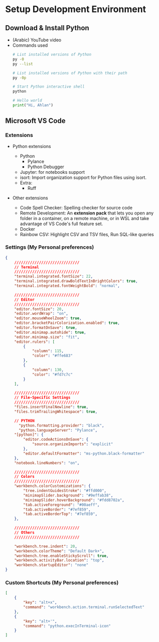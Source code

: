 # Setup Development Environment

## Download & Install Python
- (Arabic) YouTube video
- Commands used
  ```bash
  # List installed versions of Python
  py -0
  py --list

  # List installed versions of Python with their path
  py -0p

  # Start Python interactive shell
  python
  ```
  ```py
  # Hello world
  print("Hi, Ahlan")
  ```

## Microsoft VS Code
### Extensions
- Python extensions
  - Python
    - Pylance
    - Python Debugger
  - Jupyter: for notebooks support
  - isort: Import organization support for Python files using isort.
  - Extra:
    - Ruff

- Other extensions
  - Code Spell Checker: Spelling checker for source code
  - Remote Development: An **extension pack** that lets you open any folder in a container, on a remote machine, or in WSL and take advantage of VS Code's full feature set.
  - Docker
  - Rainbow CSV: Highlight CSV and TSV files, Run SQL-like queries

### Settings (My Personal preferences)
```json
{
    /////////////////////////////
    // Terminal
    /////////////////////////////
    "terminal.integrated.fontSize": 22,
    "terminal.integrated.drawBoldTextInBrightColors": true,
    "terminal.integrated.fontWeightBold": "normal",

    /////////////////////////////
    // Editor
    /////////////////////////////
    "editor.fontSize": 20,
    "editor.wordWrap": "on",
    "editor.mouseWheelZoom": true,
    "editor.bracketPairColorization.enabled": true,
    "editor.formatOnSave": true,
    "editor.minimap.autohide": true,
    "editor.minimap.size": "fit",
    "editor.rulers": [
        {
            "column": 115,
            "color": "#ffe683"
        },
        {
            "column": 130,
            "color": "#fd7c7c"
        }
    ],

    /////////////////////////////
    // File-Specific Settings
    /////////////////////////////
    "files.insertFinalNewline": true,
    "files.trimTrailingWhitespace": true,

    // PYTHON
      "python.formatting.provider": "black",
      "python.languageServer": "Pylance",
    "[python]": {
        "editor.codeActionsOnSave": {
            "source.organizeImports": "explicit"
        },
        "editor.defaultFormatter": "ms-python.black-formatter"
    },
    "notebook.lineNumbers": "on",

    /////////////////////////////
    // Colors
    /////////////////////////////
    "workbench.colorCustomizations": {
        "tree.indentGuidesStroke": "#ffd000",
        "minimapSlider.background": "#9effab38",
        "minimapSlider.hoverBackground": "#fdd8702a",
        "tab.activeForeground": "#00aeff",
        "tab.activeBorder": "#7ef859",
        "tab.activeBorderTop": "#7ef859",
    },

    /////////////////////////////
    // Others
    /////////////////////////////

    "workbench.tree.indent": 20,
    "workbench.colorTheme": "Default Dark+",
    "workbench.tree.enableStickyScroll": true,
    "workbench.activityBar.location": "top",
    "workbench.startupEditor": "none"
}

```
### Custom Shortcuts (My Personal preferences)
```json
[
    {
        "key": "alt+x",
        "command": "workbench.action.terminal.runSelectedText"
    },
    {
        "key": "alt+'",
        "command": "python.execInTerminal-icon"
    }
]
```
